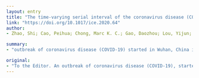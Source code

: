 ```yaml
---
layout: entry
title: "The time-varying serial interval of the coronavirus disease (COVID-19) and its gender-specific difference: A data-driven analysis using public surveillance data in Hong Kong and Shenzhen, China from January 10 to February 15, 2020"
link: "https://doi.org/10.1017/ice.2020.64"
author:
- Zhao, Shi; Cao, Peihua; Chong, Marc K. C.; Gao, Daozhou; Lou, Yijun; Ran, Jinjun; Wang, Kai; Wang, Weiming; Yang, Lin; He, Daihai; Wang, Maggie H.

summary:
- "outbreak of coronavirus disease (COVID-19) started in Wuhan, China in the end of 2019 [1] has now reached 40 countries. The serial interval (SI) refers to the time interval from symptom onset of a primary case (i.e., infector) to that of an infectee. It is the other essential quantity besides the basic reproduction number to drive the spreading speed."

original:
- "To the Editor. An outbreak of coronavirus disease (COVID-19), started in Wuhan, China in the end of 2019 [1], has now reached 40 countries and poses huge threat to global public health and economic [2]. Given the risk of human-to-human transmission, the serial interval (SI), which refers to the time interval from symptom onset of a primary case (i.e., infector) to that of a secondary case (i.e., infectee) [3], is the other essential quantity besides the basic reproduction number to drive the spreading speed. We examine the publicly available materials and collect the records of COVID-19 transmission events in two neighboring large cities, Hong Kong [4] and Shenzhen [5], in south China from January 10 to February 15, 2020 and extract the SI data. We identify 48 transmission events including 21 in Hong Kong and 27 in Shenzhen, among which 40 events contain the gender information of the primary cases. The last onset date of the primary cases among all collected transmission events is February 2, 2020."
---
```


